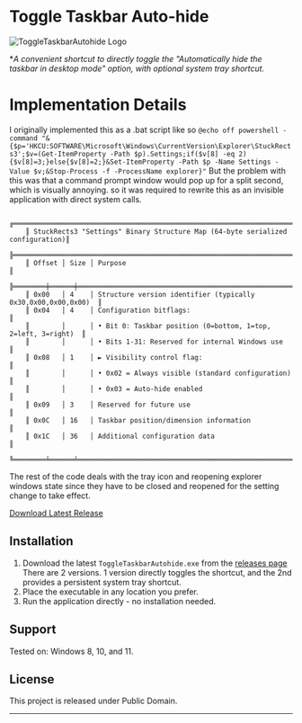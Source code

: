 # Toggle Taskbar Auto-hide

![ToggleTaskbarAutohide Logo](demo.gif)

**A convenient shortcut to directly toggle the "Automatically hide the taskbar in desktop mode" option, with optional system tray shortcut.*

# Implementation Details
I originally implemented this as a .bat script like so
``@echo off
powershell -command "&{$p='HKCU:SOFTWARE\Microsoft\Windows\CurrentVersion\Explorer\StuckRects3';$v=(Get-ItemProperty -Path $p).Settings;if($v[8] -eq 2){$v[8]=3;}else{$v[8]=2;}&Set-ItemProperty -Path $p -Name Settings -Value $v;&Stop-Process -f -ProcessName explorer}"``
But the problem with this was that a command prompt window would pop up for a split second, which is visually annoying. so it was required to rewrite this as an invisible application with direct system calls.
```
    ╔═══════════════════════════════════════════════════════════════════════════════╗
    ║ StuckRects3 "Settings" Binary Structure Map (64-byte serialized configuration)║
    ╠═══════════════════════════════════════════════════════════════════════════════╣
    ║ Offset │ Size │ Purpose                                                       ║
    ╠════════╪══════╪═══════════════════════════════════════════════════════════════╣
    ║ 0x00   │ 4    │ Structure version identifier (typically 0x30,0x00,0x00,0x00)  ║
    ║ 0x04   │ 4    │ Configuration bitflags:                                       ║
    ║        │      │ • Bit 0: Taskbar position (0=bottom, 1=top, 2=left, 3=right)  ║
    ║        │      │ • Bits 1-31: Reserved for internal Windows use                ║
    ║ 0x08   │ 1    │ ► Visibility control flag:                                    ║
    ║        │      │ • 0x02 = Always visible (standard configuration)              ║
    ║        │      │ • 0x03 = Auto-hide enabled                                    ║
    ║ 0x09   │ 3    │ Reserved for future use                                       ║
    ║ 0x0C   │ 16   │ Taskbar position/dimension information                        ║
    ║ 0x1C   │ 36   │ Additional configuration data                                 ║
    ╚════════╧══════╧═══════════════════════════════════════════════════════════════╝
```
The rest of the code deals with the tray icon and reopening explorer windows state since they have to be closed and reopened for the setting change to take effect. 


[Download Latest Release](https://github.com/FreelanceProgrammingServices/ToggleTaskbarAutohide/releases/latest)

</div>

## Installation

1. Download the latest `ToggleTaskbarAutohide.exe` from the [releases page](https://github.com/yourusername/ToggleTaskbarAutohide/releases/latest) 
  There are 2 versions. 1 version directly toggles the shortcut, and the 2nd provides a persistent system tray shortcut.
2. Place the executable in any location you prefer.
3. Run the application directly - no installation needed.

## Support
Tested on:
  Windows 8, 10, and 11.


## License

This project is released under Public Domain.

---

</div>
